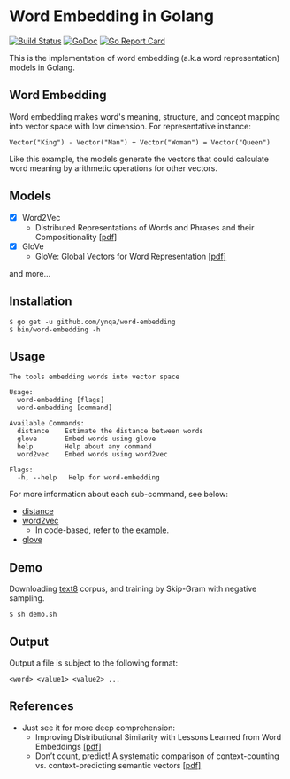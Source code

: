 # Word Embedding in Golang

[![Build Status](https://travis-ci.org/ynqa/word-embedding.svg?branch=master)](https://travis-ci.org/ynqa/word-embedding)
[![GoDoc](https://godoc.org/github.com/ynqa/word-embedding?status.svg)](https://godoc.org/github.com/ynqa/word-embedding)
[![Go Report Card](https://goreportcard.com/badge/github.com/ynqa/word-embedding)](https://goreportcard.com/report/github.com/ynqa/word-embedding)

This is the implementation of word embedding (a.k.a word representation) models in Golang.

## Word Embedding

Word embedding makes word's meaning, structure, and concept mapping into vector space with low dimension. For representative instance:

```
Vector("King") - Vector("Man") + Vector("Woman") = Vector("Queen")
```

Like this example, the models generate the vectors that could calculate word meaning by arithmetic operations for other vectors.

## Models
- [x] Word2Vec
  - Distributed Representations of Words and Phrases
and their Compositionality [[pdf]](https://papers.nips.cc/paper/5021-distributed-representations-of-words-and-phrases-and-their-compositionality.pdf)
- [x] GloVe
  - GloVe: Global Vectors for Word Representation [[pdf]](http://nlp.stanford.edu/pubs/glove.pdf)

and more...

## Installation

```
$ go get -u github.com/ynqa/word-embedding
$ bin/word-embedding -h
```

## Usage

```
The tools embedding words into vector space

Usage:
  word-embedding [flags]
  word-embedding [command]

Available Commands:
  distance    Estimate the distance between words
  glove       Embed words using glove
  help        Help about any command
  word2vec    Embed words using word2vec

Flags:
  -h, --help   Help for word-embedding
```

For more information about each sub-command, see below:
- [distance](./distance/README.md)
- [word2vec](./model/README.md)
  - In code-based, refer to the [example](./example/example.go).
- [glove](./model/README.md)

## Demo

Downloading [text8](http://mattmahoney.net/dc/textdata) corpus, and training by Skip-Gram with negative sampling.

```
$ sh demo.sh
```

## Output
Output a file is subject to the following format:

```
<word> <value1> <value2> ...
```

## References
- Just see it for more deep comprehension:
  - Improving Distributional Similarity
with Lessons Learned from Word Embeddings [[pdf]](http://www.aclweb.org/anthology/Q15-1016)
  - Don’t count, predict! A systematic comparison of
context-counting vs. context-predicting semantic vectors [[pdf]](http://citeseerx.ist.psu.edu/viewdoc/download?doi=10.1.1.648.8023&rep=rep1&type=pdf)
